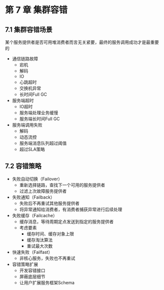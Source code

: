 

# 第 7 章 集群容错

## 7.1 集群容错场景

某个服务提供者是否可用堆消费者而言无关紧要，最终的服务调用成功才是最重要的

* 通信链路故障
  * 宕机
  * 解码
  * IO
  * 心跳超时
  * 交换机异常
  * 长时间Full GC
* 服务端超时
  * IO超时
  * 服务端处理业务缓慢
  * 服务端长时间Full GC
* 服务端调用失败
  * 解码
  * 动态流控
  * 服务端消息队列超过阈值
  * 超过SLA策略

## 7.2 容错策略

* 失败自动切换（Failover）
  * 重新选择链路，查找下一个可用的服务提供者
  * 过滤上次故障服务提供者
* 失败通知（Failback）
  * 失败后不再重试其他服务提供者
  * 将异常通知给消费者，有消费者捕获异常进行后续处理
* 失败缓存（Failcache）
  * 缓存消息，等待周期定点发送到指定的服务提供者
  * 考虑要素
    * 缓存时间、缓存对象上限
    * 缓存淘汰算法
    * 重试最大次数
* 快速失败（Failfast）
  * 非核心服务，失败也不再重试
* 容错策略扩展
  * 开发容错接口
  * 屏蔽底层细节
  * 让用户扩展服务框架Schema